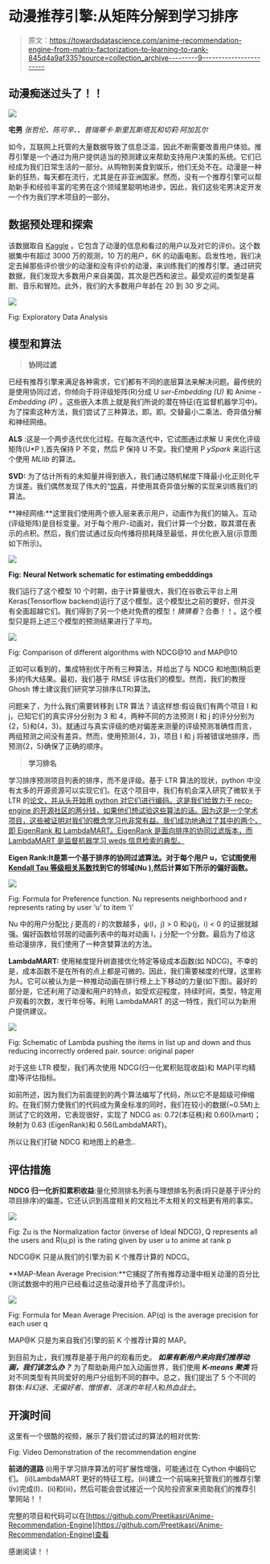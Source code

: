 # 动漫推荐引擎:从矩阵分解到学习排序

> 原文：<https://towardsdatascience.com/anime-recommendation-engine-from-matrix-factorization-to-learning-to-rank-845d4a9af335?source=collection_archive---------9----------------------->

## 动漫痴迷过头了！！

![](img/f4b6077a08d93ab623ce76345bbea6bd.png)

**宅男** *张哲伦、陈可辛、、普瑞蒂卡·斯里瓦斯塔瓦和切莉·阿加瓦尔*

如今，互联网上托管的大量数据导致了信息泛滥，因此不断需要改善用户体验。推荐引擎是一个通过为用户提供适当的预测建议来帮助支持用户决策的系统。它们已经成为我们日常生活的一部分。从购物到美食到娱乐，他们无处不在。动漫是一种新的狂热，每天都在流行，尤其是在非亚洲国家。然而，没有一个推荐引擎可以帮助新手和经验丰富的宅男在这个领域里聪明地进步。因此，我们这些宅男决定开发一个作为我们学术项目的一部分。

## 数据预处理和探索

该数据取自 [Kaggle](https://www.kaggle.com/azathoth42/myanimelist) 。它包含了动漫的信息和看过的用户以及对它的评价。这个数据集中有超过 3000 万的观测，10 万的用户，6K 的动画电影。启发性地，我们决定去掉那些评价很少的动漫和没有评价的动漫，来训练我们的推荐引擎。通过研究数据，我们发现大多数用户来自美国，其次是巴西和波兰。最受欢迎的类型是喜剧、音乐和冒险。此外，我们的大多数用户年龄在 20 到 30 岁之间。

![](img/1db40ce332b7d02d0a8647119dd6ce7f.png)

Fig: Exploratory Data Analysis

## 模型和算法

> **协同过滤**

已经有推荐引擎来满足各种需求，它们都有不同的底层算法来解决问题。最传统的是使用协同过滤，你倾向于将评级矩阵(R)分成 U *ser-Embedding (U)* 和 Anime *-Embedding (P)* 。这些嵌入本质上就是我们所说的潜在特征(在监督机器学习中)。为了探索这种方法，我们尝试了三种算法，即。即。交替最小二乘法、奇异值分解和神经网络。

**ALS** :这是一个两步迭代优化过程。在每次迭代中，它试图通过求解 U 来优化评级矩阵(U*P ),首先保持 P 不变，然后 P 保持 U 不变。我们使用 P *ySpark* 来运行这个使用 *MLlib* 的算法。

**SVD:** 为了估计所有的未知量并得到嵌入，我们通过随机梯度下降最小化正则化平方误差。我们偶然发现了伟大的“[惊喜](http://surpriselib.com/)，并使用其奇异值分解的实现来训练我们的算法。

**神经网络:**这里我们使用两个嵌入层来表示用户，动画作为我们的输入。互动(评级矩阵)是目标变量。对于每个用户-动画对，我们计算一个分数，取其潜在表示的点积。然后，我们尝试通过反向传播将损耗降至最低，并优化嵌入层(示意图如下所示)。

![](img/9c438bc380b051325a05d92ed61dc6ad.png)

**Fig:** **Neural Network schematic for estimating embedddings**

我们运行了这个模型 10 个时期，由于计算量很大，我们在谷歌云平台上用 Keras(Tensorflow backend)运行了这个模型。这个模型比之前的要好，但并没有全面超越它们。我们得到了另一个绝对免费的模型！*猜猜看*？合奏！！。这个模型只是将上述三个模型的预测结果进行了平均。

![](img/4bcc14b29bc161c34ef0f3e84a4b1e9c.png)

Fig: Comparison of different algorithms with NDCG@10 and MAP@10

正如可以看到的，集成特别优于所有三种算法，并给出了与 NDCG 和地图(稍后更多)的伟大结果。最初，我们基于 RMSE 评估我们的模型。然而，我们的教授 Ghosh 博士建议我们研究学习排序(LTR)算法。

问题来了，为什么我们需要转移到 LTR 算法？请这样想:假设我们有两个项目 I 和 j，已知它们的真实评分分别为 3 和 4，两种不同的方法预测 I 和 j 的评分分别为{2，5}和{4，3}。就通过与真实评级的绝对偏差来测量的评级预测准确性而言，两组预测之间没有差异。然而，使用预测{4，3}，项目 I 和 j 将被错误地排序，而预测{2，5}确保了正确的顺序。

> **学习排名**

学习排序预测项目列表的排序，而不是评级。基于 LTR 算法的现状，python 中没有太多的开源资源可以实现它们。在这个项目中，我们有机会深入研究了微软关于 LTR 的[论文，并从头开始用 python 对它们进行编码。这是我们给致力于 reco-engine 的开源社区的两分钱，如果他们想试验这些算法的话。因为这是一个学术项目，这些被证明对我们的概念学习也非常有益。我们成功地通过了其中的两个，即 EigenRank 和 LambdaMART。EigenRank 是面向排序的协同过滤版本，而 LambdaMART 是监督机器学习 weds 信息检索的典型。](https://www.microsoft.com/en-us/research/publication/from-ranknet-to-lambdarank-to-lambdamart-an-overview/)

**Eigen Rank:**It**是第一个基于排序的协同过滤算法。对于每个用户 u，它试图使用 [Kendall Tau 等级相关系数](https://en.wikipedia.org/wiki/Kendall_rank_correlation_coefficient)找到它的邻域(Nu ),然后计算如下所示的偏好函数。**

![](img/82ceca7502754a0184734f1b0780f926.png)

Fig: Formula for Preference function. Nu represents neighborhood and r represents rating by user ‘u’ to item ‘i’

Nu 中的用户分配比 *j* 更高的 *i* 的次数越多，ψ(I，j) > 0 和ψ(j，i) < 0 的证据就越强。偏好函数给邻居的动画列表中的每对动画 I，j 分配一个分数。最后为了给这些动漫排序，我们使用了一种贪婪算法的方法。

**LambdaMART:** 使用梯度提升树直接优化特定等级成本函数(如 NDCG)。不幸的是，成本函数不是在所有的点上都是可微的。因此，我们需要梯度的代理，这里称为*λ*。它可以被认为是一种推动动画在排行榜上上下移动的力量(如下图)。最好的部分是，它还利用了动漫和用户的特点，如受欢迎程度，持续时间，类型，特定用户观看的次数，发行年份等。利用 LambdaMART 的这一特性，我们可以为新用户提供建议。

![](img/819ae2cecfde0d6832b0eb82ea759503.png)

Fig: Schematic of Lambda pushing the items in list up and down and thus reducing incorrectly ordered pair. source: original paper

对于这些 LTR 模型，我们再次使用 NDCG(归一化累积贴现收益)和 MAP(平均精度)等评估指标。

如前所述，因为我们为前面提到的两个算法编写了代码，所以它不是超级可伸缩的。在我们努力使我们的代码成为黄金标准的同时，我们在较小的数据(~0.5M)上测试了它的效用，它表现很好，实现了 NDCG as: 0.72(本征秩)和 0.60(λmart)；映射为 0.63 (EigenRank)和 0.56(LambdaMART)。

所以让我们打破 NDCG 和地图上的悬念..

## **评估措施**

**NDCG 归一化折扣累积收益**:量化预测排名列表与理想排名列表(将只是基于评分的项目排序)的偏差。它还认识到高度相关的文档比不太相关的文档更有用的事实。

![](img/40bfae8b35880117f04592d972a39bd9.png)

Fig: Zu is the Normalization factor (inverse of Ideal NDCG), Q represents all the users and R(u,p) is the rating given by user u to anime at rank p

NDCG@K 只是从我们的引擎为前 K 个推荐计算的 NDCG。

**MAP-Mean Average Precision:**它捕捉了所有推荐动漫中相关动漫的百分比(测试数据中的用户已经看过这些动漫并给予了高度评价)。

![](img/04b34eadc78c2002141dd97883281c62.png)

Fig: Formula for Mean Average Precision. AP(q) is the average precision for each user q

MAP@K 只是为来自我们引擎的前 K 个推荐计算的 MAP。

到目前为止，我们推荐是基于用户的观看历史。 ***如果有新用户来向我们推荐动画，我们该怎么办？*** 为了帮助新用户加入动画世界，我们使用 ***K-means 聚类*** 将对不同类型有共同爱好的用户分组到不同的群中。总之，我们提出了 5 个不同的群体:*科幻迷、无偏好者、憎恨者、活泼的年轻人*和*热血战士*。

## 开演时间

这里有一个很酷的视频，展示了我们尝试过的算法的相对优势:

Fig: Video Demonstration of the recommendation engine

**前进的道路**
(i)用于学习排序算法的可扩展性增强，可能通过在 Cython 中编码它们。
(ii)LambdaMART 更好的特征工程。(iii)建立一个前端来托管我们的推荐引擎
(iv)完成(I)、(ii)和(iii)，然后可能会尝试接近一个风险投资家来资助我们的推荐引擎网站！！

完整的项目和代码可以在[https://github.com/Preetikasri/Anime-Recommendation-Engine](https://github.com/Preetikasri/Anime-Recommendation-Engine)查看

感谢阅读！！